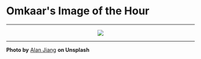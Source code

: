 # Omkaar's Image of the Hour

---

<div align="center">

<a href="https://unsplash.com/photos/a-person-stands-in-front-of-a-bright-window-a5L7luxkow0">
  <img src="https://images.unsplash.com/photo-1747747004644-4ab29224deee?crop=entropy&cs=tinysrgb&fit=max&fm=jpg&ixid=M3w3NjA2Nzh8MHwxfHJhbmRvbXx8fHx8fHx8fDE3NDk1MTcyMDB8&ixlib=rb-4.1.0&q=80&w=1080" style="max-width:100%; height:auto;">
</a>



</div>

---

**Photo by** [Alan Jiang](https://unsplash.com/@alan_j) **on Unsplash**
